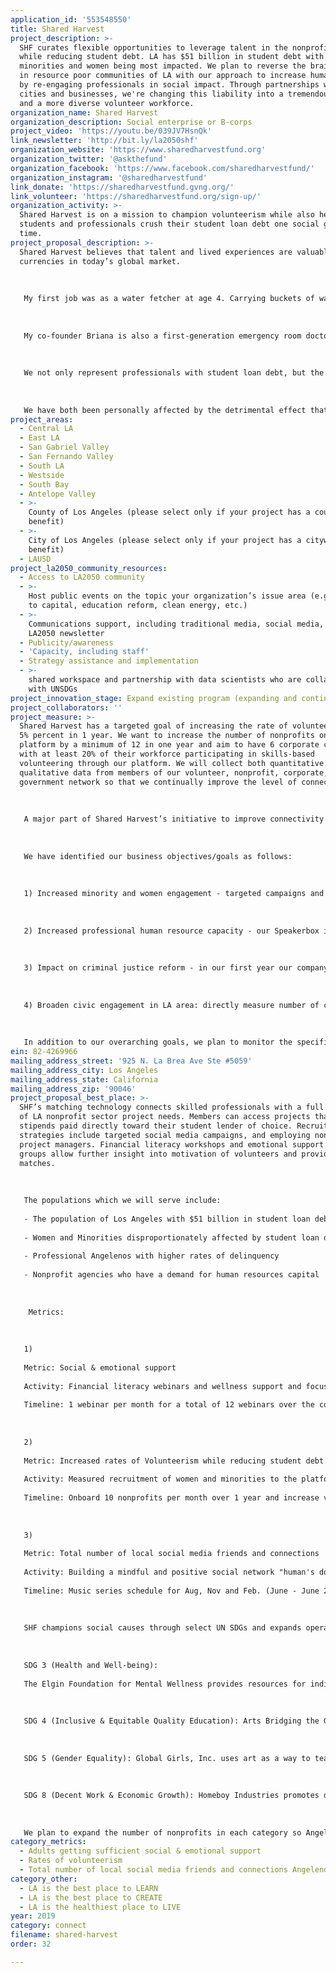 ```yaml
---
application_id: '553548550'
title: Shared Harvest
project_description: >-
  SHF curates flexible opportunities to leverage talent in the nonprofit sector
  while reducing student debt. LA has $51 billion in student debt with
  minorities and women being most impacted. We plan to reverse the brain drain
  in resource poor communities of LA with our approach to increase human capital
  by re-engaging professionals in social impact. Through partnerships with
  cities and businesses, we're changing this liability into a tremendous asset
  and a more diverse volunteer workforce.
organization_name: Shared Harvest
organization_description: Social enterprise or B-corps
project_video: 'https://youtu.be/039JV7HsnQk'
link_newsletter: 'http://bit.ly/la2050shf'
organization_website: 'https://www.sharedharvestfund.org'
organization_twitter: '@askthefund'
organization_facebook: 'https://www.facebook.com/sharedharvestfund/'
organization_instagram: '@sharedharvestfund'
link_donate: 'https://sharedharvestfund.gvng.org/'
link_volunteer: 'https://sharedharvestfund.org/sign-up/'
organization_activity: >-
  Shared Harvest is on a mission to champion volunteerism while also helping
  students and professionals crush their student loan debt one social good at a
  time.
project_proposal_description: >-
  Shared Harvest believes that talent and lived experiences are valuable
  currencies in today’s global market. 
   
   
   
   My first job was as a water fetcher at age 4. Carrying buckets of water on my head taught me patience, efficiency and how little you can earn within a day of work. Fast forward to my family’s imigration to the USA, braiding hair and selling corn in downtown LA became my new hustle. These experiences cultivated my grit, creative resourcefulness which became invaluable as I navigated my career as a first-generation student. I’m now a solution-driven emergency room doctor and global public health practitioner who founded a platform that is disrupting the student debt crisis and helping people actualize their own self worth and value. 
   
   
   
   My co-founder Briana is also a first-generation emergency room doctor who is passionate about serving her community. With a father who always had several side hustles and a mother who went back to night school for professional advancement, she was given had a sense of responsibility instilled in her at a young age. While training for medicine was grueling, she prioritized finding the time to take care of those who helped take care of her. She is adept at wearing multiple hats: single mother, doctor, teacher, and a social entrepreneur. 
   
   
   
   We not only represent professionals with student loan debt, but the most marginalized and impacted population: black women. Women currently hold $900b in student debt with black women being the most adversely affected. Additionally , gender and racial wage gap disparities affect this population the most, even at the highest levels of education. 
   
   
   
   We have both been personally affected by the detrimental effect that student loans has on mental health. For myself, I had significant financial anxiety after complications with my first pregnancy despite being a doctor. Briana, lost her husband when he suddenly committed suicide after he struggled with the emotional weight of his achievements and feeling enough financial freedom to take the time to adequately address his mental health. His sudden death at 33 was jarring to all of us and spoke to the need for society to do better to support those who seek to better themselves.
project_areas:
  - Central LA
  - East LA
  - San Gabriel Valley
  - San Fernando Valley
  - South LA
  - Westside
  - South Bay
  - Antelope Valley
  - >-
    County of Los Angeles (please select only if your project has a countywide
    benefit)
  - >-
    City of Los Angeles (please select only if your project has a citywide
    benefit)
  - LAUSD
project_la2050_community_resources:
  - Access to LA2050 community
  - >-
    Host public events on the topic your organization’s issue area (e.g. access
    to capital, education reform, clean energy, etc.) 
  - >-
    Communications support, including traditional media, social media, and
    LA2050 newsletter
  - Publicity/awareness
  - 'Capacity, including staff'
  - Strategy assistance and implementation
  - >-
    shared workspace and partnership with data scientists who are collaboration
    with UNSDGs
project_innovation_stage: Expand existing program (expanding and continuing ongoing successful projects)
project_collaborators: ''
project_measure: >-
  Shared Harvest has a targeted goal of increasing the rate of volunteerism by
  5% percent in 1 year. We want to increase the number of nonprofits on our
  platform by a minimum of 12 in one year and aim to have 6 corporate clients
  with at least 20% of their workforce participating in skills-based
  volunteering through our platform. We will collect both quantitative and
  qualitative data from members of our volunteer, nonprofit, corporate, and
  government network so that we continually improve the level of connectedness.
   
   
   
   A major part of Shared Harvest’s initiative to improve connectivity between Los Angelenos, nonprofit organizations, and businesses is our web based platform. We aim to empower professionals to define skills in broader context using technology to help build resumes that include hard and soft skills and relationships that happen on and offline. 
   
   
   
   We have identified our business objectives/goals as follows: 
   
   
   
   1) Increased minority and women engagement - targeted campaigns and measured recruitment of women and minorities to the platform from all sources (employed and unemployed)
   
   
   
   2) Increased professional human resource capacity - our Speakerbox initiative for example provides higher level professional services for nonprofits while increasing professional skills of these volunteers in public speaking 
   
   
   
   3) Impact on criminal justice reform - in our first year our company has chosen a social impact focus directly measuring how many stipends are going toward projects related to social justice by monitoring volunteer activities with partners Homeboy Industries and Uncommon Law and potential future partners like the Bail Project and UnEARTH.
   
    
   
   4) Broaden civic engagement in LA area: directly measure number of completed projects and volunteer hours against previous years and social impact created from projects (ie money saved by nonprofits/social impact and survey nonprofits on the cost-savings of projects completed.
   
   
   
   In addition to our overarching goals, we plan to monitor the specific metrics: website metrics - site visitors, number of visitors, bounce rate, average page time, number of pages viewed per session, call to action/click through rate, user ages, geographic location, ethnicity, number of projects participated, amount of student loan debt, implementing student loan debt reduction meter on website for LA. implementing total calculated volunteer hours, amount of student debtcoins earned and stipends paid out, projects completed, degrees, lender affiliation and satisfaction, employment status, and social causes as defined by our five United Nations Sustainable Development Goals.
ein: 82-4269966
mailing_address_street: '925 N. La Brea Ave Ste #5059'
mailing_address_city: Los Angeles
mailing_address_state: California
mailing_address_zip: '90046'
project_proposal_best_place: >-
  SHF’s matching technology connects skilled professionals with a full database
  of LA nonprofit sector project needs. Members can access projects that rewards
  stipends paid directly toward their student lender of choice. Recruitment
  strategies include targeted social media campaigns, and employing nonprofit
  project managers. Financial literacy workshops and emotional support and focus
  groups allow further insight into motivation of volunteers and provide great
  matches. 
   
   
   
   The populations which we will serve include: 
   
   - The population of Los Angeles with $51 billion in student loan debt
   
   - Women and Minorities disproportionately affected by student loan debt
   
   - Professional Angelenos with higher rates of delinquency
   
   - Nonprofit agencies who have a demand for human resources capital 
   
   
   
    Metrics: 
   
   
   
   1)
   
   Metric: Social & emotional support 
   
   Activity: Financial literacy webinars and wellness support and focus groups 
   
   Timeline: 1 webinar per month for a total of 12 webinars over the course of 1 year (June 2019 - June 2020). 6 focus groups to discuss obstacles, lender complaints and provide updates regarding student lending.
   
   
   
   2)
   
   Metric: Increased rates of Volunteerism while reducing student debt
   
   Activity: Measured recruitment of women and minorities to the platform. Onboard 120 nonprofits in the LA, within the 5 categories of UN SDGs. Measure number of completed projects and total volunteer hours. Measured debt reduction with a focus on women and minorities impacted 
   
   Timeline: Onboard 10 nonprofits per month over 1 year and increase volunteer enrollment by 20% each month while maintaining a churn rate of less than 10% (June 2019 - June 2020)
   
   
   
   3)
   
   Metric: Total number of local social media friends and connections
   
   Activity: Building a mindful and positive social network "human's doing good" around volunteering with referral and reward program, hashtag campaigns, and music series in partnership with Sofar Sounds Good. 
   
   Timeline: Music series schedule for Aug, Nov and Feb. (June - June 2020); Social Media campaign ongoing (June -June 2020) 
   
   
   
   SHF champions social causes through select UN SDGs and expands operations of our nonprofit partners:
   
    
   
   SDG 3 (Health and Well-being):
   
   The Elgin Foundation for Mental Wellness provides resources for individuals and their families to cope with mental illness.
   
    
   
   SDG 4 (Inclusive & Equitable Quality Education): Arts Bridging the Gap fosters improved quality of life, academic success, and future outcomes for underserved youth through art.
   
    
   
   SDG 5 (Gender Equality): Global Girls, Inc. uses art as a way to teach emotional and practical skills and empowers girls of color.
   
    
   
   SDG 8 (Decent Work & Economic Growth): Homeboy Industries promotes decent work by providing training to the formerly gang-members. ELACC provides housing, leadership, and economic growth opportunities.
   
   
   
   We plan to expand the number of nonprofits in each category so Angelenos have full agency to choose how they create social impact.
category_metrics:
  - Adults getting sufficient social & emotional support
  - Rates of volunteerism
  - Total number of local social media friends and connections Angelenos have
category_other:
  - LA is the best place to LEARN
  - LA is the best place to CREATE
  - LA is the healthiest place to LIVE
year: 2019
category: connect
filename: shared-harvest
order: 32

---
```

